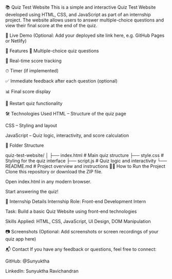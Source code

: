 📚 Quiz Test Website
This is a simple and interactive Quiz Test Website developed using HTML, CSS, and JavaScript as part of an internship project. The website allows users to answer multiple-choice questions and view their final score at the end of the quiz.

🔗 Live Demo
(Optional: Add your deployed site link here, e.g. GitHub Pages or Netlify)

🚀 Features
📝 Multiple-choice quiz questions

🎯 Real-time score tracking

⏱ Timer (if implemented)

✅ Immediate feedback after each question (optional)

📊 Final score display

🔁 Restart quiz functionality

🛠️ Technologies Used
HTML – Structure of the quiz page

CSS – Styling and layout

JavaScript – Quiz logic, interactivity, and score calculation

📁 Folder Structure

quiz-test-website/
│
├── index.html        # Main quiz structure
├── style.css         # Styling for the quiz interface
├── script.js         # Quiz logic and interactivity
└── README.md         # Project overview and instructions
🧑‍💻 How to Run the Project
Clone this repository or download the ZIP file.

Open index.html in any modern browser.

Start answering the quiz!

📌 Internship Details
Internship Role: Front-end Development Intern

Task: Build a basic Quiz Website using front-end technologies

Skills Applied: HTML, CSS, JavaScript, UI Design, DOM Manipulation

📷 Screenshots
(Optional: Add screenshots or screen recordings of your quiz app here)

📬 Contact
If you have any feedback or questions, feel free to connect:

GitHub: @Sunyuktha

LinkedIn: Sunyuktha Ravichandran

